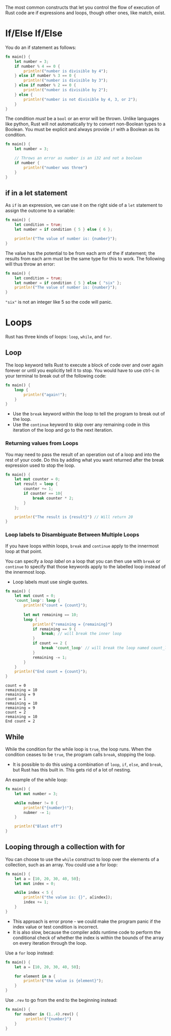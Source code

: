 The most common constructs that let you control the flow of execution of Rust code are if expressions and loops, though other ones, like match, exist.

# If/Else If/Else
You do an if statement as follows:

```rust
fn main() {
    let number = 3;
	if number % 4 == 0 {
	    println!("number is divisible by 4");
	} else if number % 3 == 0 {
	    println!("number is divisible by 3");
	} else if number % 2 == 0 {
	    println!("number is divisible by 2");
	} else {
	    println!("number is not divisible by 4, 3, or 2");
	}
}
```

The condition *must* be a `bool` or an error will be thrown. Unlike languages like python, Rust will not automatically try to convert non-Boolean types to a Boolean. You must be explicit and always provide `if` with a Boolean as its condition.

```rust
fn main() {
    let number = 3;

    // Throws an error as number is an i32 and not a boolean
    if number {
        println!("number was three")
    }
}
```

## if in a let statement
As `if` is an expression, we can use it on the right side of a `let` statement to assign the outcome to a variable:

```rust
fn main() {
    let condition = true;
    let number = if condition { 5 } else { 6 };

    println!("The value of number is: {number}");
}
```

The value has the potential to be from each arm of the if statement; the results from each arm must be the same type for this to work. The following will thus throw an error:

```rust
fn main() {
    let condition = true;
    let number = if condition { 5 } else { "six" };
    println!("The value of number is: {number}");
}
```

`"six"` is not an integer like 5 so the code will panic.

# Loops
Rust has three kinds of loops: `loop`, `while`, and `for`.

## Loop
The loop keyword tells Rust to execute a block of code over and over again forever or until you explicitly tell it to stop. You would have to use ctrl-c in your terminal to break out of the following code:

```rust
fn main() {
    loop {
        println!("again!");
    }
}
```

* Use the `break` keyword within the loop to tell the program to break out of the loop.
* Use the `continue` keyword to skip over any remaining code in this iteration of the loop and go to the next iteration.

### Returning values from Loops
You may need to pass the result of an operation out of a loop and into the rest of your code. Do this by adding what you want returned after the break expression used to stop the loop.

```rust
fn main() {
    let mut counter = 0;
    let result = loop {
        counter += 1;
        if counter == 10{
            break counter * 2;
        }
    };

    println!("The result is {result}") // Will return 20
}
```

### Loop labels to Disambiguate Between Multiple Loops
If you have loops within loops, `break` and `continue` apply to the innermost loop at that point.

You can specify a *loop label* on a loop that you can then use with `break` or `continue` to specify that those keywords apply to the labelled loop instead of the innermost loop.
* Loop labels must use single quotes.

```rust
fn main() {
    let mut count = 0;
    'count_loop': loop {
        println!("count = {count}");
        
        let mut remaining == 10;
        loop {
            println!("remaining = {remaining}")
            if remaining == 9 {
                break; // will break the inner loop
            }
            if count == 2 {
                break 'count_loop' // will break the loop named count_loop
            }
            remaining -= 1;
        }
    }
    println!("End count = {count}");
}
```

```output
count = 0
remaining = 10
remaining = 9
count = 1
remaining = 10
remaining = 9
count = 2
remaining = 10
End count = 2
```

## While
While the condition for the while loop is `true`, the loop runs. When the condition ceases to be `true`, the program calls `break`, stopping the loop.
* It is possible to do this using a combination of `loop`, `if`, `else`, and `break`, but Rust has this built in. This gets rid of a lot of nesting.

An example of the while loop:

```rust
fn main() {
    let mut number = 3;

    while nubmer != 0 {
        println!("{number}!");
        nubmer -= 1;
    }

    println!("Blast off")
}
```

## Looping through a collection with for
You can choose to use the `while` construct to loop over the elements of a collection, such as an array. You could use a for loop:

```rust
fn main() {
    let a = [10, 20, 30, 40, 50];
	let mut index = 0;

    while index < 5 {
	    println!("the value is: {}", a[index]);
	    index += 1;
	}
}
```

* This approach is error prone - we could make the program panic if the index value or test condition is incorrect.
* It is also slow, because the compiler adds runtime code to perform the conditional check of whether the index is within the bounds of the array on every iteration through the loop.

Use a `for` loop instead:

```rust
fn main() {
    let a = [10, 20, 30, 40, 50];

    for element in a {
        println!("the value is {element}");
    }
}
```

Use `.rev` to go from the end to the beginning instead:

```rust
fn main() {
    for number in (1..4).rev() {
         println!("{number}")
    }
}
```